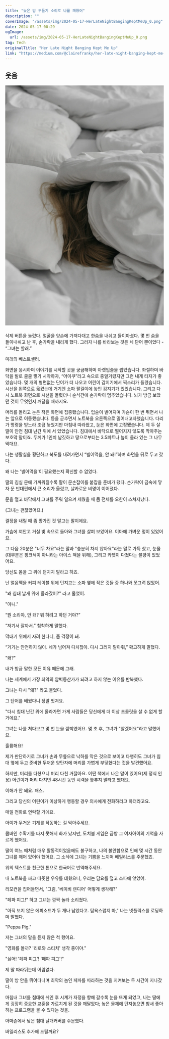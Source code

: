 ```yaml
---
title: "늦은 밤 두들기 소리로 나를 깨웠어"
description: ""
coverImage: "/assets/img/2024-05-17-HerLateNightBangingKeptMeUp_0.png"
date: 2024-05-17 00:29
ogImage: 
  url: /assets/img/2024-05-17-HerLateNightBangingKeptMeUp_0.png
tag: Tech
originalTitle: "Her Late Night Banging Kept Me Up"
link: "https://medium.com/@clairefranky/her-late-night-banging-kept-me-up-dce1ca72db20"
---
```



## 웃음

![image](/assets/img/2024-05-17-HerLateNightBangingKeptMeUp_0.png)

삭제 버튼을 눌렀다. 얼굴을 양손에 가져다대고 한숨을 내쉬고 들이마셨다. 몇 번 숨을 들이내쉬고 난 후, 손가락을 내리게 했다. 그러자 나를 바라보는 것은 세 단어 뿐이었다 - “그녀는 할래.” 

미래의 베스트셀러.

<div class="content-ad"></div>

화면을 응시하며 이야기를 시작할 곳을 궁금해하며 아랫입술을 씹었습니다. 좌절하며 바닥을 발로 쿨쿨 찧기 시작하자, “어이쿠”라고 속으로 중얼거렸지만 그런 내게 타자가 좋았습니다. 몇 개의 형편없는 단어가 더 나오고 어린이 감지기에서 찍소리가 들렸습니다. 시선을 왼쪽으로 옮겼는데 거기엔 소파 팔걸이에 놓인 감지기가 있었습니다. 그리고 다시 노트북 화면으로 시선을 돌렸더니 순식간에 손가락이 멈추었습니다. 뇌가 방금 보았던 것이 무엇인지 깨달을 때까지요.

머리를 돌리고 눈은 작은 화면에 집중됐습니다. 입술이 벌어지며 가슴이 한 번 뛰면서 나는 앞으로 이동했습니다. 등을 곧추면서 노트북을 오른쪽으로 밀어내고자했습니다. 다리가 명령을 받느라 조금 늦었지만 마침내 따라왔고, 눈은 화면에 고정됐습니다. 제 두 살 딸이 안전 침대 난간 위에 서 있었습니다. 침대에서 바닥으로 떨어지지 않도록 막아주는 보호막 말이죠. 두께가 1인치 남짓하고 땅으로부터는 3.5피트나 높이 올라 있는 그 나무막대요.

<div class="content-ad"></div>

나는 생활실을 횡단하고 복도를 내려가면서 “빌어먹을, 안 돼!”하며 화면을 뒤로 두고 갔다.

왜 나는 '빌어먹을'이 필요했는지 확신할 수 없었다.

딸의 침실 문에 가까워질수록 팔이 문손잡이를 붙잡을 준비가 됐다. 손가락이 금속에 닿자 문 반대편에서 큰 소리가 울렸고, 날카로운 비명이 이어졌다.

문을 열고 바닥에서 그녀를 주워 일으켜 세웠을 때 몸 전체를 오한이 스쳐지났다.

<div class="content-ad"></div>

(그녀는 괜찮았어요.)

결정을 내릴 때 좀 망가진 것 말고는 말이에요.

가슴에 껴안고 거실 빛 속으로 돌아와 그녀를 살펴 보았어요. 이마에 가벼운 멍이 있었어요.

그 다음 20분은 "너무 차요"라는 말과 "충분히 차지 않아요"라는 말로 가득 찼고, 눈물 (대부분은 핑크색이 아니라는 아이스 팩을 위해), 그리고 카펫이 다쳤다는 불평이 있었어요.

<div class="content-ad"></div>

당신도 몸을 그 위에 던지지 말라고 하죠.

난 얼음팩을 커피 테이블 위에 던지고는 소파 옆에 작은 것들 중 하나와 쪼그려 앉았어.

"왜 침대 날개 위에 올라갔어?" 라고 물었어.

"아니."

<div class="content-ad"></div>

“뭔 소리야, 안 돼? 뭐 하려고 하던 거야?”

“저기서 잘까서.” 침착하게 말했다.

막대기 위에서 자려 한다니, 좀 걱정이 돼.

“거기는 안전하지 않아. 네가 넘어져 다치잖아. 다시 그러지 말아줘,” 확고하게 말했다.

<div class="content-ad"></div>

"왜?"

내가 방금 말한 모든 이유 때문에 그래.

나는 세계에서 가장 최악의 암벽등산가가 되려고 하지 않는 이유를 반복했다.

그녀는 다시 "왜?" 라고 물었다.

<div class="content-ad"></div>

그 단어를 배웠다니 정말 멋져요.

"다시 침대 난간 위에 올라가면 가게 사람들은 당신에게 더 이상 초콜릿을 살 수 없게 할 거에요."

그녀는 나를 쳐다보고 몇 번 눈을 깜박였어요. 몇 초 후, 그녀가 "알겠어요"라고 말했어요.

훌륭해요!

<div class="content-ad"></div>

제가 판단하기로 그녀가 손과 무릎으로 낙하를 막은 것으로 보이고 다행히도 그녀가 침대 옆에 두고 준비한 두꺼운 양탄자에 머리를 가볍게 부딪혔다는 것을 발견했어요.

하지만, 머리를 다쳤으니 머리 다친 거잖아요. 어떤 책에서 나온 말이 있어요(제 정식 인용) 어린이가 머리 다치면 48시간 동안 시력을 놓추지 말라고 했대요.

이해가 안 돼요. 패스.

그리고 당신의 어린이가 이상하게 행동할 경우 의사에게 전화하라고 하더라고요.

<div class="content-ad"></div>

매일 전화로 연락할 거에요.

아이가 무거운 기계를 작동하는 걸 막아주세요.

콤바인 수확기를 타지 못해서 화가 났지만, 도치볼 게임은 금방 그 여자아이의 기억을 사르게 했어요.

딸이 여느 때처럼 매우 활동적이었음에도 불구하고, 나의 불안함으로 인해 몇 시간 동안 그녀를 깨어 있어야 했어요. 그 소식에 그녀는 기쁨을 느끼며 베일리스를 주문했죠.

<div class="content-ad"></div>

위의 텍스트를 친근한 톤으로 한국어로 번역해주세요.

내 노트북을 싸고 따뜻한 우유를 데웠으니, 우리는 담요를 덮고 소파에 앉았어.

리모컨을 집어들면서, "그럼, '베이비 렌디어' 어떻게 생각해?"

"페파 피그!" 하고 그녀는 깜짝 놀라 소리쳤다.

"아직 보지 않은 에피소드가 두 개나 남았다고. 탐욕스럽지 마," 나는 넷플릭스를 로딩하며 말했다.

<div class="content-ad"></div>

"Peppa Pig."

저는 그녀의 말을 듣지 않은 척 했어요.

"영화를 볼까? '리로와 스티치' 생각 중이야."

"싫어! '페파 피그'! '페파 피그'!"

<div class="content-ad"></div>

제 딸 따라뛰는데 어림없다.

딸이 방 안을 뛰어다니며 최악의 놈인 페파를 따라하는 것을 지켜보는 두 시간이 지나갔다.

마침내 그녀를 침대에 뉘인 후 시계가 자정을 향해 갈수록 눈을 뜨게 되었고, 나는 딸에게 굉장히 중요한 교훈을 가르치게 된 것을 깨달았다; 높은 물체에 던져놓으면 밤새 좋아하는 프로그램을 볼 수 있다는 것을.

아마존에서 낮은 침대 날개커버를 주문했다.

<div class="content-ad"></div>

바일리스도 추가해 드릴까요?